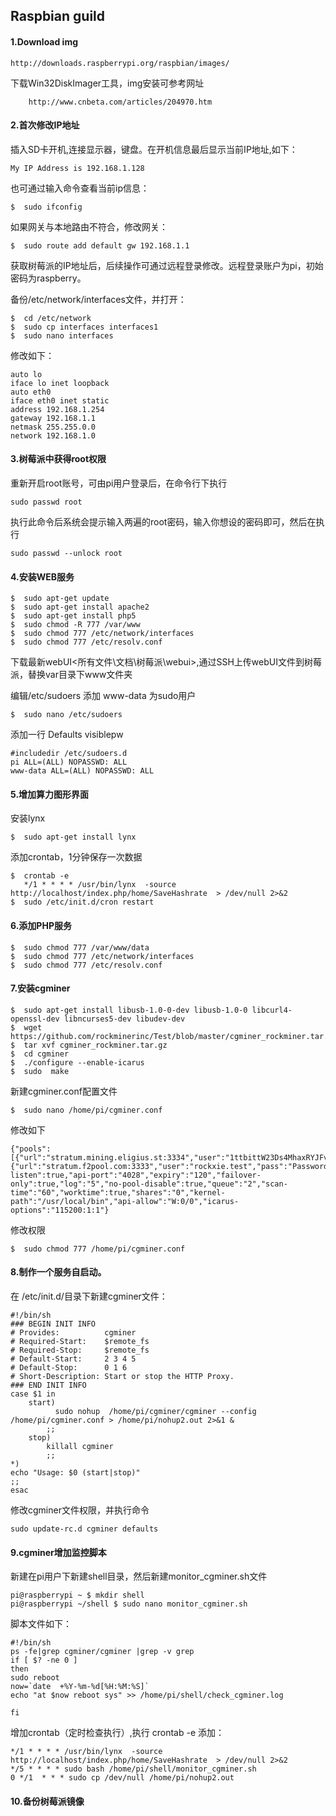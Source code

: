 ﻿## Raspbian guild

#### 1.Download img

    http://downloads.raspberrypi.org/raspbian/images/

下载Win32DiskImager工具，img安装可参考网址
````
    http://www.cnbeta.com/articles/204970.htm
````

#### 2.首次修改IP地址
插入SD卡开机,连接显示器，键盘。在开机信息最后显示当前IP地址,如下：
````
My IP Address is 192.168.1.128
````

也可通过输入命令查看当前ip信息：
````
$  sudo ifconfig
````

如果网关与本地路由不符合，修改网关：
    
````
$  sudo route add default gw 192.168.1.1
````

获取树莓派的IP地址后，后续操作可通过远程登录修改。远程登录账户为pi，初始密码为raspberry。

备份/etc/network/interfaces文件，并打开：
````
$  cd /etc/network
$  sudo cp interfaces interfaces1
$  sudo nano interfaces
````
修改如下：
````
auto lo
iface lo inet loopback
auto eth0
iface eth0 inet static
address 192.168.1.254
gateway 192.168.1.1
netmask 255.255.0.0
network 192.168.1.0
````

#### 3.树莓派中获得root权限

重新开启root账号，可由pi用户登录后，在命令行下执行
````
sudo passwd root
````
执行此命令后系统会提示输入两遍的root密码，输入你想设的密码即可，然后在执行
````
sudo passwd --unlock root
````

#### 4.安装WEB服务

````
$  sudo apt-get update
$  sudo apt-get install apache2
$  sudo apt-get install php5
$  sudo chmod -R 777 /var/www
$  sudo chmod 777 /etc/network/interfaces
$  sudo chmod 777 /etc/resolv.conf 
````
下载最新webUI<所有文件\文档\树莓派\webui>,通过SSH上传webUI文件到树莓派，替换var目录下www文件夹

编辑/etc/sudoers 添加 www-data 为sudo用户

````
$  sudo nano /etc/sudoers
````

添加一行 Defaults visiblepw

````
#includedir /etc/sudoers.d
pi ALL=(ALL) NOPASSWD: ALL
www-data ALL=(ALL) NOPASSWD: ALL
````

#### 5.增加算力图形界面

安装lynx 

````
$  sudo apt-get install lynx
````

添加crontab，1分钟保存一次数据

````
$  crontab -e
   */1 * * * * /usr/bin/lynx  -source  http://localhost/index.php/home/SaveHashrate  > /dev/null 2>&2
$  sudo /etc/init.d/cron restart
````

#### 6.添加PHP服务

````
$  sudo chmod 777 /var/www/data
$  sudo chmod 777 /etc/network/interfaces
$  sudo chmod 777 /etc/resolv.conf 
````
#### 7.安装cgminer

```
$  sudo apt-get install libusb-1.0-0-dev libusb-1.0-0 libcurl4-openssl-dev libncurses5-dev libudev-dev
$  wget https://github.com/rockminerinc/Test/blob/master/cgminer_rockminer.tar.gz
$  tar xvf cgminer_rockminer.tar.gz
$  cd cgminer
$  ./configure --enable-icarus
$  sudo  make
```
新建cgminer.conf配置文件
```
$  sudo nano /home/pi/cgminer.conf 
```

修改如下
```
{"pools":[{"url":"stratum.mining.eligius.st:3334","user":"1ttbittW23Ds4MhaxRYJFv8BP3K8gq7NE","pass":"Password"},{"url":"stratum.f2pool.com:3333","user":"rockxie.test","pass":"Password"}],"api-listen":true,"api-port":"4028","expiry":"120","failover-only":true,"log":"5","no-pool-disable":true,"queue":"2","scan-time":"60","worktime":true,"shares":"0","kernel-path":"/usr/local/bin","api-allow":"W:0/0","icarus-options":"115200:1:1"}
```
修改权限
```
$  sudo chmod 777 /home/pi/cgminer.conf 
```
#### 8.制作一个服务自启动。
在 /etc/init.d/目录下新建cgminer文件：

```
#!/bin/sh
### BEGIN INIT INFO
# Provides:          cgminer
# Required-Start:    $remote_fs
# Required-Stop:     $remote_fs
# Default-Start:     2 3 4 5
# Default-Stop:      0 1 6
# Short-Description: Start or stop the HTTP Proxy.
### END INIT INFO
case $1 in
    start)
          sudo nohup  /home/pi/cgminer/cgminer --config /home/pi/cgminer.conf > /home/pi/nohup2.out 2>&1 &
        ;;
    stop)
        killall cgminer
        ;;
*)
echo "Usage: $0 (start|stop)"
;;
esac
```

修改cgminer文件权限，并执行命令

```
sudo update-rc.d cgminer defaults
```

####  9.cgminer增加监控脚本

新建在pi用户下新建shell目录，然后新建monitor_cgminer.sh文件
````
pi@raspberrypi ~ $ mkdir shell 
pi@raspberrypi ~/shell $ sudo nano monitor_cgminer.sh
````
脚本文件如下：

````
#!/bin/sh
ps -fe|grep cgminer/cgminer |grep -v grep
if [ $? -ne 0 ]
then
sudo reboot
now=`date  +%Y-%m-%d[%H:%M:%S]` 
echo "at $now reboot sys" >> /home/pi/shell/check_cgminer.log 

fi
````
增加crontab（定时检查执行）,执行 crontab -e  添加：

````
*/1 * * * * /usr/bin/lynx  -source  http://localhost/index.php/home/SaveHashrate  > /dev/null 2>&2
*/5 * * * * sudo bash /home/pi/shell/monitor_cgminer.sh
0 */1  * * * sudo cp /dev/null /home/pi/nohup2.out
````

#### 10.备份树莓派镜像
